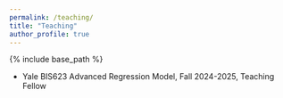 ```yaml
---
permalink: /teaching/
title: "Teaching"
author_profile: true
---
```


{% include base_path %}

* Yale BIS623 Advanced Regression Model, Fall 2024-2025, Teaching Fellow
